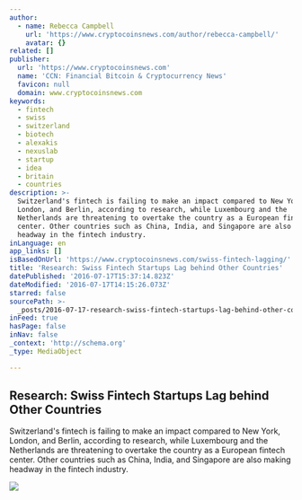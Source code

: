 ```yaml
---
author:
  - name: Rebecca Campbell
    url: 'https://www.cryptocoinsnews.com/author/rebecca-campbell/'
    avatar: {}
related: []
publisher:
  url: 'https://www.cryptocoinsnews.com'
  name: 'CCN: Financial Bitcoin & Cryptocurrency News'
  favicon: null
  domain: www.cryptocoinsnews.com
keywords:
  - fintech
  - swiss
  - switzerland
  - biotech
  - alexakis
  - nexuslab
  - startup
  - idea
  - britain
  - countries
description: >-
  Switzerland's fintech is failing to make an impact compared to New York,
  London, and Berlin, according to research, while Luxembourg and the
  Netherlands are threatening to overtake the country as a European fintech
  center. Other countries such as China, India, and Singapore are also making
  headway in the fintech industry.
inLanguage: en
app_links: []
isBasedOnUrl: 'https://www.cryptocoinsnews.com/swiss-fintech-lagging/'
title: 'Research: Swiss Fintech Startups Lag behind Other Countries'
datePublished: '2016-07-17T15:37:14.823Z'
dateModified: '2016-07-17T14:15:26.073Z'
starred: false
sourcePath: >-
  _posts/2016-07-17-research-swiss-fintech-startups-lag-behind-other-countries.md
inFeed: true
hasPage: false
inNav: false
_context: 'http://schema.org'
_type: MediaObject

---
```

<article style=""><h1>Research: Swiss Fintech Startups Lag behind Other Countries</h1><p>Switzerland's fintech is failing to make an impact compared to New York, London, and Berlin, according to research, while Luxembourg and the Netherlands are threatening to overtake the country as a European fintech center. Other countries such as China, India, and Singapore are also making headway in the fintech industry.</p><img src="https://www.cryptocoinsnews.com/wp-content/uploads/2016/07/Zurich.jpg" /></article>